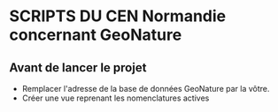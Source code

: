 # SCRIPTS DU CEN Normandie concernant GeoNature

## Avant de lancer le projet

- Remplacer l'adresse de la base de données GeoNature par la vôtre.
- Créer une vue reprenant les nomenclatures actives

